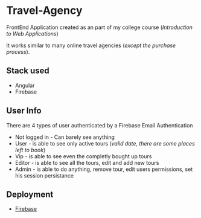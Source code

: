 # Travel-Agency

FrontEnd Application created as an part of my college course (*Introduction to Web Applications*)

It works similar to many online travel agencies (*except the purchase process*).

## Stack used

* Angular
* Firebase

## User Info

There are 4 types of user authenticated by a Firebase Email Authentication

* Not logged in - Can barely see anything
* User - is able to see only active tours (*valid date, there are some places left to book*)
* Vip - is able to see even the completly bought up tours
* Editor - is able to see all the tours, edit and add new tours
* Admin - is able to do anything, remove tour, edit users permissions, set his session persistance

## Deployment

* [Firebase](https://project-1-14727.web.app/tours)
